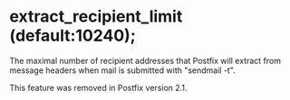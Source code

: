 # extract_recipient_limit (default:10240); 


The maximal number of recipient addresses that Postfix will extract
from message headers when mail is submitted with "sendmail -t".



This feature was removed in Postfix version 2.1.



